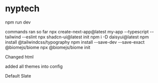 # nyptech

npm run dev

commands ran so far
npx create-next-app@latest my-app --typescript --tailwind --eslint
npx shadcn-ui@latest init
npm i -D daisyui@latest
npm install @tailwindcss/typography
npm install --save-dev --save-exact @biomejs/biome
npx @biomejs/biome init

Changed html
<html data-theme="cupcake">
added all themes into config


Default Slate 
